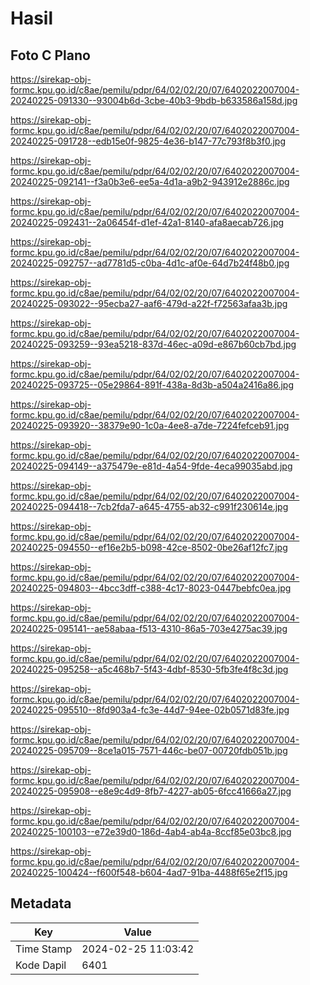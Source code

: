 # Hasil

## Foto C Plano

https://sirekap-obj-formc.kpu.go.id/c8ae/pemilu/pdpr/64/02/02/20/07/6402022007004-20240225-091330--93004b6d-3cbe-40b3-9bdb-b633586a158d.jpg

https://sirekap-obj-formc.kpu.go.id/c8ae/pemilu/pdpr/64/02/02/20/07/6402022007004-20240225-091728--edb15e0f-9825-4e36-b147-77c793f8b3f0.jpg

https://sirekap-obj-formc.kpu.go.id/c8ae/pemilu/pdpr/64/02/02/20/07/6402022007004-20240225-092141--f3a0b3e6-ee5a-4d1a-a9b2-943912e2886c.jpg

https://sirekap-obj-formc.kpu.go.id/c8ae/pemilu/pdpr/64/02/02/20/07/6402022007004-20240225-092431--2a06454f-d1ef-42a1-8140-afa8aecab726.jpg

https://sirekap-obj-formc.kpu.go.id/c8ae/pemilu/pdpr/64/02/02/20/07/6402022007004-20240225-092757--ad7781d5-c0ba-4d1c-af0e-64d7b24f48b0.jpg

https://sirekap-obj-formc.kpu.go.id/c8ae/pemilu/pdpr/64/02/02/20/07/6402022007004-20240225-093022--95ecba27-aaf6-479d-a22f-f72563afaa3b.jpg

https://sirekap-obj-formc.kpu.go.id/c8ae/pemilu/pdpr/64/02/02/20/07/6402022007004-20240225-093259--93ea5218-837d-46ec-a09d-e867b60cb7bd.jpg

https://sirekap-obj-formc.kpu.go.id/c8ae/pemilu/pdpr/64/02/02/20/07/6402022007004-20240225-093725--05e29864-891f-438a-8d3b-a504a2416a86.jpg

https://sirekap-obj-formc.kpu.go.id/c8ae/pemilu/pdpr/64/02/02/20/07/6402022007004-20240225-093920--38379e90-1c0a-4ee8-a7de-7224fefceb91.jpg

https://sirekap-obj-formc.kpu.go.id/c8ae/pemilu/pdpr/64/02/02/20/07/6402022007004-20240225-094149--a375479e-e81d-4a54-9fde-4eca99035abd.jpg

https://sirekap-obj-formc.kpu.go.id/c8ae/pemilu/pdpr/64/02/02/20/07/6402022007004-20240225-094418--7cb2fda7-a645-4755-ab32-c991f230614e.jpg

https://sirekap-obj-formc.kpu.go.id/c8ae/pemilu/pdpr/64/02/02/20/07/6402022007004-20240225-094550--ef16e2b5-b098-42ce-8502-0be26af12fc7.jpg

https://sirekap-obj-formc.kpu.go.id/c8ae/pemilu/pdpr/64/02/02/20/07/6402022007004-20240225-094803--4bcc3dff-c388-4c17-8023-0447bebfc0ea.jpg

https://sirekap-obj-formc.kpu.go.id/c8ae/pemilu/pdpr/64/02/02/20/07/6402022007004-20240225-095141--ae58abaa-f513-4310-86a5-703e4275ac39.jpg

https://sirekap-obj-formc.kpu.go.id/c8ae/pemilu/pdpr/64/02/02/20/07/6402022007004-20240225-095258--a5c468b7-5f43-4dbf-8530-5fb3fe4f8c3d.jpg

https://sirekap-obj-formc.kpu.go.id/c8ae/pemilu/pdpr/64/02/02/20/07/6402022007004-20240225-095510--8fd903a4-fc3e-44d7-94ee-02b0571d83fe.jpg

https://sirekap-obj-formc.kpu.go.id/c8ae/pemilu/pdpr/64/02/02/20/07/6402022007004-20240225-095709--8ce1a015-7571-446c-be07-00720fdb051b.jpg

https://sirekap-obj-formc.kpu.go.id/c8ae/pemilu/pdpr/64/02/02/20/07/6402022007004-20240225-095908--e8e9c4d9-8fb7-4227-ab05-6fcc41666a27.jpg

https://sirekap-obj-formc.kpu.go.id/c8ae/pemilu/pdpr/64/02/02/20/07/6402022007004-20240225-100103--e72e39d0-186d-4ab4-ab4a-8ccf85e03bc8.jpg

https://sirekap-obj-formc.kpu.go.id/c8ae/pemilu/pdpr/64/02/02/20/07/6402022007004-20240225-100424--f600f548-b604-4ad7-91ba-4488f65e2f15.jpg


## Metadata

| Key        | Value               |
| ---------- | ------------------- |
| Time Stamp | 2024-02-25 11:03:42 |
| Kode Dapil | 6401                |



